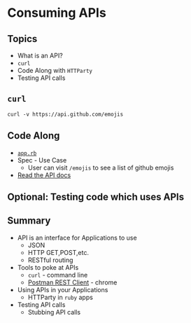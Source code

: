 # Consuming APIs

## Topics
* What is an API?
* ``curl``
* Code Along with ``HTTParty``
* Testing API calls

## ``curl``
```
curl -v https://api.github.com/emojis
```

## Code Along

* [``app.rb``](app.rb)
* Spec - Use Case
  *  User can visit ``/emojis`` to see a list of github emojis
* [Read the API docs](https://developer.github.com/v3/emojis/)

## Optional: Testing code which uses APIs

## Summary
* API is an interface for Applications to use
  * JSON
  * HTTP GET,POST,etc.
  * RESTful routing
* Tools to poke at APIs
  * ``curl`` - command line
  * [Postman REST Client](http://bit.ly/stujo_postman) - chrome
* Using APIs in your Applications
  * HTTParty in ``ruby`` apps
* Testing API calls
  * Stubbing API calls
